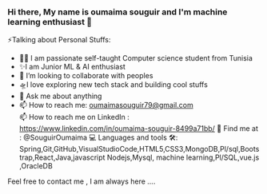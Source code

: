 ### Hi there, My name is oumaima souguir and I'm  machine learning enthusiast 👋

⚡️Talking about Personal Stuffs:

- 👩‍💻 I am passionate self-taught Computer science student from Tunisia
- ✨I am Junior  ML & AI enthusiast
- 👯 I’m looking to collaborate with peoples
- 🛸I love exploring new tech stack and building cool stuffs
- 💬 Ask me about anything
- 📫 How to reach me:
  oumaimasouguir79@gmail.com  
 📫 How to reach me on LinkedIn : 
 https://www.linkedin.com/in/oumaima-souguir-8499a71bb/
 🙌 Find me at :
 @SouguirOumaima
 💻 Languages and tools 🛠️:
 Spring,Git,GitHub,VisualStudioCode,HTML5,CSS3,MongoDB,Pl/sql,Bootstrap,React,Java,javascript 
 Nodejs,Mysql, machine learning,Pl/SQL,vue.js
 ,OracleDB
 
Feel free to contact me , I am always here .... 

